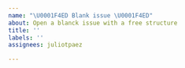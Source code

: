 ```yaml
---
name: "\U0001F4ED Blank issue \U0001F4ED"
about: Open a blanck issue with a free structure
title: ''
labels: ''
assignees: juliotpaez

---
```



